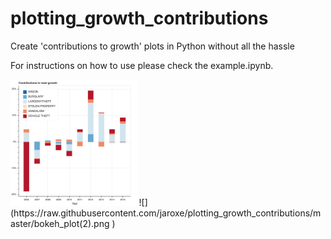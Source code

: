 # plotting_growth_contributions
Create 'contributions to growth' plots in Python without all the hassle

For instructions on how to use please check the example.ipynb.

<img src="https://raw.githubusercontent.com/jaroxe/plotting_growth_contributions/master/bokeh_plot(2).png" width="40%">
![](https://raw.githubusercontent.com/jaroxe/plotting_growth_contributions/master/bokeh_plot(2).png )
